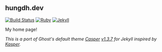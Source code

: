 ## hungdh.dev

[![Build Status](https://github.com/hungdh0x5e/hungdh0x5e.github.io/actions/workflows/jekyll_build.yml/badge.svg)](https://github.com/hungdh0x5e/hungdh0x5e.github.io/actions/workflows/jekyll_build.yml)
[![Ruby](https://img.shields.io/badge/ruby-2.6.3-blue.svg?style=flat)](http://travis-ci.org/jekyllt/jasper)
[![Jekyll](https://img.shields.io/badge/jekyll-3.9.0-blue.svg?style=flat)](http://travis-ci.org/jekyllt/jasper)

My home page!

*This is a port of Ghost's default theme [Casper](https://github.com/tryghost/casper) [v1.3.7](https://github.com/TryGhost/Casper/releases/tag/1.3.7) for Jekyll inspired by [Kasper](https://github.com/rosario/kasper).*
